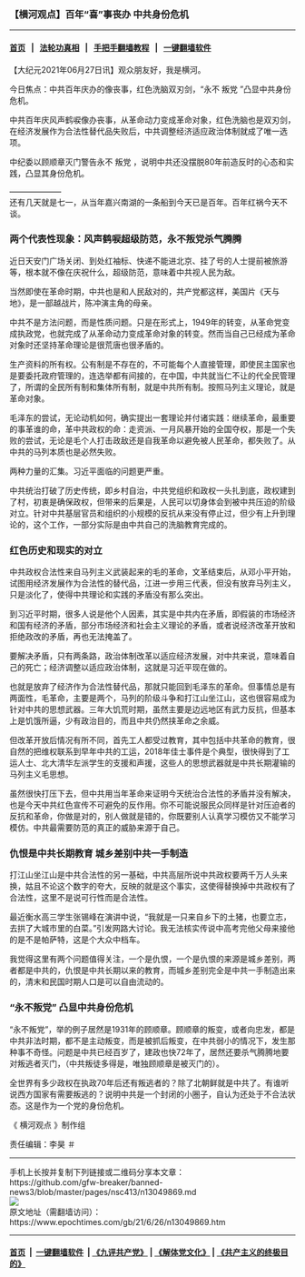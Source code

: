### 【横河观点】百年“喜”事丧办 中共身份危机
------------------------

#### [首页](https://github.com/gfw-breaker/banned-news3/blob/master/README.md) &nbsp;&nbsp;|&nbsp;&nbsp; [法轮功真相](https://github.com/begood0513/basic/blob/master/README.md)  &nbsp;&nbsp;|&nbsp;&nbsp; [手把手翻墙教程](https://github.com/gfw-breaker/guides/wiki)  &nbsp;&nbsp;|&nbsp;&nbsp; [一键翻墙软件](https://github.com/gfw-breaker/nogfw/blob/master/README.md)  



<div><p>
 【大纪元2021年06月27日讯】观众朋友好，我是横河。
</p>
<p>
 今日焦点：中共百年庆办的像丧事，红色洗脑双刃剑，“永不
 <ok href="https://www.epochtimes.com/gb/tag/%E5%8F%9B%E5%85%9A.html">
  叛党
 </ok>
 ”凸显中共身份危机。
</p>
<p>
 中共百年庆风声鹤唳像办丧事，从革命动力变成革命对象，红色洗脑也是双刃剑，在经济发展作为合法性替代品失败后，中共调整经济适应政治体制就成了唯一选项。
</p>
<p>
 中纪委以顾顺章灭门警告永不
 <ok href="https://www.epochtimes.com/gb/tag/%E5%8F%9B%E5%85%9A.html">
  叛党
 </ok>
 ，说明中共还没摆脱80年前造反时的心态和实践，凸显其身份危机。
</p>
<p>
 ——————–
 <br/>
 还有几天就是七一，从当年嘉兴南湖的一条船到今天已是百年。百年红祸今天不谈。
</p>
<h3>
 两个代表性现象：风声鹤唳超级防范，永不叛党杀气腾腾
</h3>
<p>
 近日天安门广场关闭、到处红袖标、快递不能进北京、挂了号的人士提前被旅游等，根本就不像在庆祝什么，超级防范，意味着中共视人民为敌。
</p>
<p>
 当然即使在革命时期，中共也是和人民敌对的，共产党都这样，美国片《天与地》，是一部越战片，陈冲演主角的母亲。
</p>
<p>
 中共不是方法问题，而是性质问题。只是在形式上，1949年的转变，从革命党变成执政党，也就完成了从革命动力变成革命对象的转变。然而当自己已经成为革命对象时还坚持革命理论是很荒唐也很矛盾的。
</p>
<p>
 生产资料的所有权。公有制是不存在的，不可能每个人直接管理，即使民主国家也是要委托政府管理的，连选举都有间接的，在中国，中共就当仁不让的代全民管理了，所谓的全民所有制和集体所有制，就是中共所有制。按照马列主义理论，就是革命对象。
</p>
<p>
 毛泽东的尝试，无论动机如何，确实提出一套理论并付诸实践：继续革命，最重要的事革谁的命，革中共政权的命：走资派、一月风暴开始的全国夺权，那是一个失败的尝试，无论是毛个人打击政敌还是自我革命以避免被人民革命，都失败了。从中共的马列本质也是必然失败。
</p>
<p>
 两种力量的汇集。习近平面临的问题更严重。
</p>
<p>
 中共统治打破了历史传统，即乡村自治，中共党组织和政权一头扎到底，政权建到了村，初衷是确保政权，但带来的后果是，人民可以切身体会到被中共压迫的阶级对立。针对中共基层官员和组织的小规模的反抗从来没有停止过，但少有上升到理论的，这个工作，一部分实际是由中共自己的洗脑教育完成的。
</p>
<h3>
 红色历史和现实的对立
</h3>
<p>
 中共政权合法性来自马列主义武装起来的毛的革命，文革结束后，从邓小平开始，试图用经济发展作为合法性的替代品，江进一步用三代表，但没有放弃马列主义，只是淡化了，使得中共理论和实践的矛盾没有那么突出。
</p>
<p>
 到习近平时期，很多人说是他个人因素，其实是中共内在矛盾，即假装的市场经济和国有经济的矛盾，部分市场经济和社会主义理论的矛盾，或者说经济改革开放和拒绝政改的矛盾，再也无法掩盖了。
</p>
<p>
 要解决矛盾，只有两条路，政治体制改革以适应经济发展，对中共来说，意味着自己的死亡；经济调整以适应政治体制，这就是习近平现在做的。
</p>
<p>
 也就是放弃了经济作为合法性替代品，那就只能回到毛泽东的革命。但事情总是有两面性，毛革命，主要是两个，马列的阶级斗争和打江山坐江山，这也很容易成为针对中共的思想武器。三年大饥荒时期，虽然主要是边远地区有武力反抗，但基本上是饥饿所逼，少有政治目的，而且中共仍然挟革命之余威。
</p>
<p>
 但改革开放后情况有所不同，首先工人都受过教育，其中包括中共革命的教育，很自然的把维权联系到早年中共的工运，2018年佳士事件是个典型，很快得到了工运人士、北大清华左派学生的支援和声援，这些人的思想武器就是中共长期灌输的马列主义毛思想。
</p>
<p>
 虽然很快打压下去，但中共用当年革命来证明今天统治合法性的矛盾并没有解决，也是今天中共红色宣传不可避免的反作用。你不可能说服民众同样是针对压迫者的反抗和革命，你做是对的，别人做就是错的，你既要别人认真学习模仿又不能学习模仿。中共最需要防范的真正的威胁来源于自己。
</p>
<h3>
 仇恨是中共长期教育 城乡差别中共一手制造
</h3>
<p>
 打江山坐江山是中共合法性的另一基础，中共高层所说中共政权要两千万人头来换，姑且不论这个数字的夸大，反映的就是这个事实，这使得替换掉中共政权有了合法性，这里不是说可行性而是合法性。
</p>
<p>
 最近衡水高三学生张锡峰在演讲中说，“我就是一只来自乡下的土猪，也要立志，去拱了大城市里的白菜。”引发网路大讨论。我无法核实传说中高考完他父母来接他的是不是帕萨特，这是个大众中档车。
</p>
<p>
 我觉得这里有两个问题值得关注，一个是仇恨，一个是仇恨的来源是城乡差别，两者都是中共的，仇恨是中共长期以来的教育，而城乡差别完全是中共一手制造出来的，清末和民国时期人口是可以自由流动的。
</p>
<h3>
 “永不叛党” 凸显中共身份危机
</h3>
<p>
 “永不叛党”，举的例子居然是1931年的顾顺章。顾顺章的叛变，或者向忠发，都是中共非法时期，都不是主动叛变，而是被抓后叛变，在中共弱小的情况下，发生那种事不奇怪。问题是中共已经百岁了，建政也快72年了，居然还要杀气腾腾地要对叛逃者灭门，（中共叛徒多得是，唯独顾顺章是被灭门的）。
</p>
<p>
 全世界有多少政权在执政70年后还有叛逃者的？除了北朝鲜就是中共了。有谁听说西方国家有需要叛逃的？说明中共是一个封闭的小圈子，自认为还处于不合法状态。这是作为一个党的身份危机。
</p>
<p>
 《
 <ok href="https://www.epochtimes.com/gb/tag/%E6%A8%AA%E6%B2%B3%E8%A7%82%E7%82%B9.html">
  横河观点
 </ok>
 》制作组
</p>
<p>
 责任编辑：李昊 ＃
</p>
</div>
<hr/>
手机上长按并复制下列链接或二维码分享本文章：<br/>
https://github.com/gfw-breaker/banned-news3/blob/master/pages/nsc413/n13049869.md <br/>
<a href='https://github.com/gfw-breaker/banned-news3/blob/master/pages/nsc413/n13049869.md'><img src='https://github.com/gfw-breaker/banned-news3/blob/master/pages/nsc413/n13049869.md.png'/></a> <br/>
原文地址（需翻墙访问）：https://www.epochtimes.com/gb/21/6/26/n13049869.htm


------------------------
#### [首页](https://github.com/gfw-breaker/banned-news3/blob/master/README.md) &nbsp;|&nbsp; [一键翻墙软件](https://github.com/gfw-breaker/nogfw/blob/master/README.md) &nbsp;| [《九评共产党》](https://github.com/gfw-breaker/9ping.md/blob/master/README.md#九评之一评共产党是什么) | [《解体党文化》](https://github.com/gfw-breaker/jtdwh.md/blob/master/README.md) | [《共产主义的终极目的》](https://github.com/gfw-breaker/gczydzjmd.md/blob/master/README.md)


<img src='http://gfw-breaker.win/banned-news3/pages/nsc413/n13049869.md' width='0px' height='0px'/>